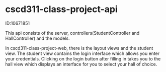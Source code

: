 # cscd311-class-project-api

ID:10671851


This api consists of the server, controllers(StudentController and HallController) and the models.

In cscd311-class-project-web, there is the layout views and the student view. The student view contains the login interface which allows you enter your credentials. Clicking on the login button after filling in takes you to the hall view which displays an interface for you to select your hall of choice.
